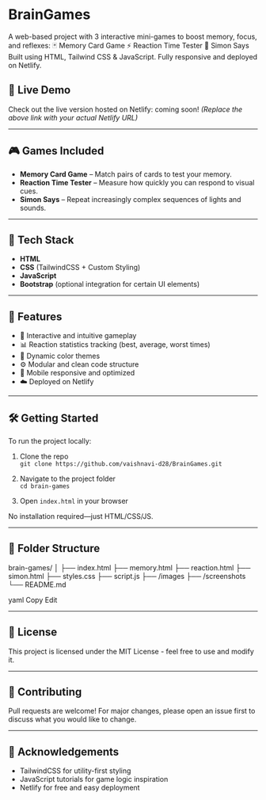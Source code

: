 # BrainGames
A web-based project with 3 interactive mini-games to boost memory, focus, and reflexes:  🃏 Memory Card Game  ⚡ Reaction Time Tester  🎵 Simon Says  Built using HTML, Tailwind CSS &amp; JavaScript. Fully responsive and deployed on Netlify.


## 🚀 Live Demo
Check out the live version hosted on Netlify: coming soon! 
*(Replace the above link with your actual Netlify URL)*

---

## 🎮 Games Included

- **Memory Card Game** – Match pairs of cards to test your memory.
- **Reaction Time Tester** – Measure how quickly you can respond to visual cues.
- **Simon Says** – Repeat increasingly complex sequences of lights and sounds.

---

## 🧰 Tech Stack

- **HTML**
- **CSS** (TailwindCSS + Custom Styling)
- **JavaScript**
- **Bootstrap** (optional integration for certain UI elements)

---

## 📱 Features

- 🧩 Interactive and intuitive gameplay
- 📊 Reaction statistics tracking (best, average, worst times)
- 🎨 Dynamic color themes
- ⚙️ Modular and clean code structure
- 📱 Mobile responsive and optimized
- ☁️ Deployed on Netlify


---

## 🛠️ Getting Started

To run the project locally:

1. Clone the repo  
   `git clone https://github.com/vaishnavi-d28/BrainGames.git`

2. Navigate to the project folder  
   `cd brain-games`

3. Open `index.html` in your browser

No installation required—just HTML/CSS/JS.

---

## 📂 Folder Structure

brain-games/
│
├── index.html
├── memory.html
├── reaction.html
├── simon.html
├── styles.css
├── script.js
├── /images
├── /screenshots
└── README.md

yaml
Copy
Edit

---

## 📄 License

This project is licensed under the MIT License - feel free to use and modify it.

---

## 🤝 Contributing

Pull requests are welcome! For major changes, please open an issue first to discuss what you would like to change.

---

## 🙌 Acknowledgements

- TailwindCSS for utility-first styling
- JavaScript tutorials for game logic inspiration
- Netlify for free and easy deployment
